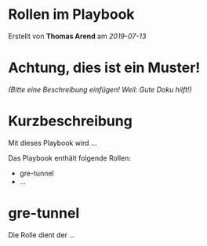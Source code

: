 # Rollen im Playbook

Erstellt von **Thomas Arend** am *2019-07-13*

# Achtung, dies ist ein **Muster!**

*(Bitte eine Beschreibung einfügen! Weil: Gute Doku hilft!)*

# Kurzbeschreibung

Mit dieses Playbook wird ...

Das Playbook enthält folgende Rollen:

- gre-tunnel
- ...

# gre-tunnel

Die Rolle dient der ...

